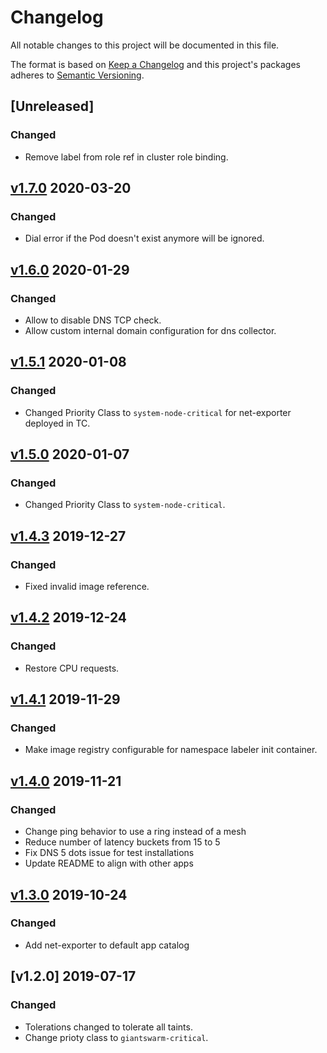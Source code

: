# Changelog

All notable changes to this project will be documented in this file.

The format is based on [Keep a Changelog](http://keepachangelog.com/en/1.0.0/)
and this project's packages adheres to [Semantic Versioning](http://semver.org/spec/v2.0.0.html).

## [Unreleased]

### Changed

- Remove label from role ref in cluster role binding.

## [v1.7.0] 2020-03-20

### Changed

- Dial error if the Pod doesn't exist anymore will be ignored.

## [v1.6.0] 2020-01-29

### Changed

- Allow to disable DNS TCP check.
- Allow custom internal domain configuration for dns collector.

## [v1.5.1] 2020-01-08

### Changed

- Changed Priority Class to `system-node-critical` for net-exporter deployed in TC.

## [v1.5.0] 2020-01-07

### Changed

- Changed Priority Class to `system-node-critical`.

## [v1.4.3] 2019-12-27

### Changed

- Fixed invalid image reference.

## [v1.4.2] 2019-12-24

### Changed

- Restore CPU requests.

## [v1.4.1] 2019-11-29

### Changed

- Make image registry configurable for namespace labeler init container.

## [v1.4.0] 2019-11-21

### Changed

- Change ping behavior to use a ring instead of a mesh
- Reduce number of latency buckets from 15 to 5
- Fix DNS 5 dots issue for test installations
- Update README to align with other apps

## [v1.3.0] 2019-10-24

### Changed

- Add net-exporter to default app catalog

## [v1.2.0] 2019-07-17

### Changed

- Tolerations changed to tolerate all taints.
- Change prioty class to `giantswarm-critical`.

[v1.7.0]: https://github.com/giantswarm/net-exporter/releases/tag/v1.7.0
[v1.6.0]: https://github.com/giantswarm/net-exporter/releases/tag/v1.6.0
[v1.5.1]: https://github.com/giantswarm/net-exporter/releases/tag/v1.5.1
[v1.5.0]: https://github.com/giantswarm/net-exporter/releases/tag/v1.5.0
[v1.4.3]: https://github.com/giantswarm/net-exporter/releases/tag/v1.4.3
[v1.4.2]: https://github.com/giantswarm/net-exporter/releases/tag/v1.4.2
[v1.4.1]: https://github.com/giantswarm/net-exporter/releases/tag/v1.4.1
[v1.4.0]: https://github.com/giantswarm/net-exporter/releases/tag/v1.4.0
[v1.3.0]: https://github.com/giantswarm/net-exporter/releases/tag/v1.3.0
